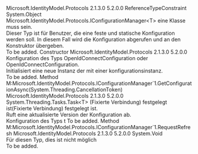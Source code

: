 <Type Name="StaticConfigurationManager&lt;T&gt;" FullName="Microsoft.IdentityModel.Protocols.StaticConfigurationManager&lt;T&gt;">
  <TypeSignature Language="C#" Value="public class StaticConfigurationManager&lt;T&gt; : Microsoft.IdentityModel.Protocols.IConfigurationManager&lt;T&gt; where T : class" />
  <TypeSignature Language="ILAsm" Value=".class public auto ansi beforefieldinit StaticConfigurationManager`1&lt;class T&gt; extends System.Object implements class Microsoft.IdentityModel.Protocols.IConfigurationManager`1&lt;!T&gt;" />
  <TypeSignature Language="DocId" Value="T:Microsoft.IdentityModel.Protocols.StaticConfigurationManager`1" />
  <TypeSignature Language="VB.NET" Value="Public Class StaticConfigurationManager(Of T)&#xA;Implements IConfigurationManager(Of T)" />
  <TypeSignature Language="F#" Value="type StaticConfigurationManager&lt;'T (requires 'T : null)&gt; = class&#xA;    interface IConfigurationManager&lt;'T (requires 'T : null)&gt;" />
  <AssemblyInfo>
    <AssemblyName>Microsoft.IdentityModel.Protocols</AssemblyName>
    <AssemblyVersion>2.1.3.0</AssemblyVersion>
    <AssemblyVersion>5.2.0.0</AssemblyVersion>
  </AssemblyInfo>
  <TypeParameters>
    <TypeParameter Name="T">
      <Constraints>
        <ParameterAttribute>ReferenceTypeConstraint</ParameterAttribute>
      </Constraints>
    </TypeParameter>
  </TypeParameters>
  <Base>
    <BaseTypeName>System.Object</BaseTypeName>
  </Base>
  <Interfaces>
    <Interface>
      <InterfaceName>Microsoft.IdentityModel.Protocols.IConfigurationManager&lt;T&gt;</InterfaceName>
    </Interface>
  </Interfaces>
  <Docs>
    <typeparam name="T">eine Klasse muss sein.</typeparam>
    <summary>
            Dieser Typ ist für Benutzer, die eine feste und statische Konfiguration werden soll.
            In diesem Fall wird die Konfiguration abgerufen und an den Konstruktor übergeben.
            </summary>
    <remarks>To be added.</remarks>
  </Docs>
  <Members>
    <Member MemberName=".ctor">
      <MemberSignature Language="C#" Value="public StaticConfigurationManager (T configuration);" />
      <MemberSignature Language="ILAsm" Value=".method public hidebysig specialname rtspecialname instance void .ctor(!T configuration) cil managed" />
      <MemberSignature Language="DocId" Value="M:Microsoft.IdentityModel.Protocols.StaticConfigurationManager`1.#ctor(`0)" />
      <MemberSignature Language="VB.NET" Value="Public Sub New (configuration As T)" />
      <MemberSignature Language="F#" Value="new Microsoft.IdentityModel.Protocols.StaticConfigurationManager&lt;'T (requires 'T : null)&gt; : 'T -&gt; Microsoft.IdentityModel.Protocols.StaticConfigurationManager&lt;'T (requires 'T : null)&gt;" Usage="new Microsoft.IdentityModel.Protocols.StaticConfigurationManager&lt;'T (requires 'T : null)&gt; configuration" />
      <MemberType>Constructor</MemberType>
      <AssemblyInfo>
        <AssemblyName>Microsoft.IdentityModel.Protocols</AssemblyName>
        <AssemblyVersion>2.1.3.0</AssemblyVersion>
        <AssemblyVersion>5.2.0.0</AssemblyVersion>
      </AssemblyInfo>
      <Parameters>
        <Parameter Name="configuration" Type="T" />
      </Parameters>
      <Docs>
        <param name="configuration">Konfiguration des Typs OpenIdConnectConfiguration oder OpenIdConnectConfiguration.</param>
        <summary>
            Initialisiert eine neue Instanz der <see cref="T:Microsoft.IdentityModel.Protocols.StaticConfigurationManager`1" /> mit einer konfigurationsinstanz.
            </summary>
        <remarks>To be added.</remarks>
      </Docs>
    </Member>
    <Member MemberName="GetConfigurationAsync">
      <MemberSignature Language="C#" Value="public System.Threading.Tasks.Task&lt;T&gt; GetConfigurationAsync (System.Threading.CancellationToken cancel);" />
      <MemberSignature Language="ILAsm" Value=".method public hidebysig newslot virtual instance class System.Threading.Tasks.Task`1&lt;!T&gt; GetConfigurationAsync(valuetype System.Threading.CancellationToken cancel) cil managed" />
      <MemberSignature Language="DocId" Value="M:Microsoft.IdentityModel.Protocols.StaticConfigurationManager`1.GetConfigurationAsync(System.Threading.CancellationToken)" />
      <MemberSignature Language="VB.NET" Value="Public Function GetConfigurationAsync (cancel As CancellationToken) As Task(Of T)" />
      <MemberSignature Language="F#" Value="abstract member GetConfigurationAsync : System.Threading.CancellationToken -&gt; System.Threading.Tasks.Task&lt;'T (requires 'T : null)&gt;&#xA;override this.GetConfigurationAsync : System.Threading.CancellationToken -&gt; System.Threading.Tasks.Task&lt;'T (requires 'T : null)&gt;" Usage="staticConfigurationManager.GetConfigurationAsync cancel" />
      <MemberType>Method</MemberType>
      <Implements>
        <InterfaceMember>M:Microsoft.IdentityModel.Protocols.IConfigurationManager`1.GetConfigurationAsync(System.Threading.CancellationToken)</InterfaceMember>
      </Implements>
      <AssemblyInfo>
        <AssemblyName>Microsoft.IdentityModel.Protocols</AssemblyName>
        <AssemblyVersion>2.1.3.0</AssemblyVersion>
        <AssemblyVersion>5.2.0.0</AssemblyVersion>
      </AssemblyInfo>
      <ReturnValue>
        <ReturnType>System.Threading.Tasks.Task&lt;T&gt;</ReturnType>
      </ReturnValue>
      <Parameters>
        <Parameter Name="cancel" Type="System.Threading.CancellationToken" />
      </Parameters>
      <Docs>
        <param name="cancel">
          <see cref="T:System.Threading.CancellationToken" />(Fixierte Verbindung) festgelegt ist(Fixierte Verbindung) festgelegt ist.</param>
        <summary>
            Ruft eine aktualisierte Version der Konfiguration ab.
            </summary>
        <returns>Konfiguration des Typs t</returns>
        <remarks>To be added.</remarks>
      </Docs>
    </Member>
    <Member MemberName="RequestRefresh">
      <MemberSignature Language="C#" Value="public void RequestRefresh ();" />
      <MemberSignature Language="ILAsm" Value=".method public hidebysig newslot virtual instance void RequestRefresh() cil managed" />
      <MemberSignature Language="DocId" Value="M:Microsoft.IdentityModel.Protocols.StaticConfigurationManager`1.RequestRefresh" />
      <MemberSignature Language="VB.NET" Value="Public Sub RequestRefresh ()" />
      <MemberSignature Language="F#" Value="abstract member RequestRefresh : unit -&gt; unit&#xA;override this.RequestRefresh : unit -&gt; unit" Usage="staticConfigurationManager.RequestRefresh " />
      <MemberType>Method</MemberType>
      <Implements>
        <InterfaceMember>M:Microsoft.IdentityModel.Protocols.IConfigurationManager`1.RequestRefresh</InterfaceMember>
      </Implements>
      <AssemblyInfo>
        <AssemblyName>Microsoft.IdentityModel.Protocols</AssemblyName>
        <AssemblyVersion>2.1.3.0</AssemblyVersion>
        <AssemblyVersion>5.2.0.0</AssemblyVersion>
      </AssemblyInfo>
      <ReturnValue>
        <ReturnType>System.Void</ReturnType>
      </ReturnValue>
      <Parameters />
      <Docs>
        <summary>
            Für diesen Typ, dies ist nicht möglich
            </summary>
        <remarks>To be added.</remarks>
      </Docs>
    </Member>
  </Members>
</Type>